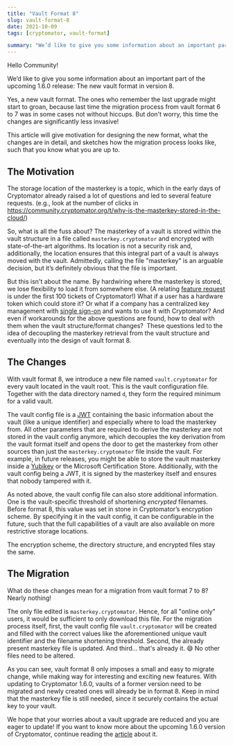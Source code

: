 ```yaml
---
title: "Vault Format 8"
slug: vault-format-8
date: 2021-10-09
tags: [cryptomator, vault-format]

summary: "We’d like to give you some information about an important part of the upcoming 1.6.0 release (ETA end of this month): The new vault format in version 8."
---
```


Hello Community!

We’d like to give you some information about an important part of the upcoming 1.6.0 release: The new vault format in version 8.

Yes, a new vault format. The ones who remember the last upgrade might start to groan, because last time the migration process from vault format 6 to 7 was in some cases not without hiccups.
But don't worry, this time the changes are significantly less invasive!

This article will give motivation for designing the new format, what the changes are in detail, and sketches how the migration process looks like, such that you know what you are up to.
​
## The Motivation
The storage location of the masterkey is a topic, which in the early days of Cryptomator already raised a lot of questions and led to several feature requests. (e.g., look at the number of clicks in https://community.cryptomator.org/t/why-is-the-masterkey-stored-in-the-cloud/)

So, what is all the fuss about?
The masterkey of a vault is stored within the vault structure in a file called `masterkey.cryptomator` and encrypted with state-of-the-art algorithms.
Its location is not a security risk and, additionally, the location ensures that this integral part of a vault is always moved with the vault.
Admittedly, calling the file "masterkey" is an arguable decision, but it’s definitely obvious that the file is important.

But this isn't about the name.
By hardwiring where the masterkey is stored, we lose flexibility to load it from somewhere else. (A relating [feature request](https://github.com/cryptomator/cryptomator/issues/96) is under the first 100 tickets of Cryptomator!)
What if a user has a hardware token which could store it?
Or what if a company has a centralized key management with [single sign-on](https://en.wikipedia.org/wiki/Single_sign-on) and wants to use it with Cryptomator?
And even if workarounds for the above questions are found, how to deal with them when the vault structure/format changes?
​
These questions led to the idea of decoupling the masterkey retrieval from the vault structure and eventually into the design of vault format 8.
​
## The Changes
With vault format 8, we introduce a new file named `vault.cryptomator` for every vault located in the vault root.
This is the vault configuration file. Together with the data directory named `d`, they form the required minimum for a valid vault.

The vault config file is a [JWT](https://en.wikipedia.org/wiki/JSON_Web_Token) containing the basic information about the vault (like a unique identifier) and especially where to load the masterkey from.
All other parameters that are required to derive the masterkey are not stored in the vault config anymore, which decouples the key derivation from the vault format itself and opens the door to get the masterkey from other sources than just the `masterkey.cryptomator` file inside the vault.
For example, in future releases, you might be able to store the vault masterkey inside a [Yubikey](https://www.yubico.com) or the Microsoft Certification Store.
Additionally, with the vault config being a JWT, it is signed by the masterkey itself and ensures that nobody tampered with it.

As noted above, the vault config file can also store additional information.
One is the vault-specific threshold of shortening _encrypted_ filenames.
Before format 8, this value was set in stone in Cryptomator’s encryption scheme.
By specifying it in the vault config, it can be configurable in the future, such that the full capabilities of a vault are also available on more restrictive storage locations.

The encryption scheme, the directory structure, and encrypted files stay the same.
​
## The Migration
What do these changes mean for a migration from vault format 7 to 8? Nearly nothing!

The only file edited is `masterkey.cryptomator`.
Hence, for all "online only" users, it would be sufficient to only download this file.
For the migration process itself, first, the vault config file `vault.cryptomator` will be created and filled with the correct values like the aforementioned unique vault identifier and the filename shortening threshold.
Second, the already present masterkey file is updated.
And third… that's already it. :smile: No other files need to be altered.
​

As you can see, vault format 8 only imposes a small and easy to migrate change, while making way for interesting and exciting new features. 
With updating to Cryptomator 1.6.0, vaults of a former version need to be migrated and newly created ones will already be in format 8.
Keep in mind that the masterkey file is still needed, since it securely contains the actual key to your vault.​


We hope that your worries about a vault upgrade are reduced and you are eager to update!
If you want to know more about the upcoming 1.6.0 version of Cryptomator, continue reading the [article](https://cryptomator.org/blog/2021/10/09/1-6-0-what-you-need-to-know/) about it.
